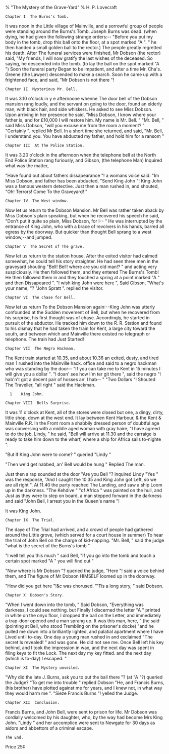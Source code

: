 % "The Mystery of the Grave-Yard" 
%  H. P. Lovecraft

        

  

    Chapter I  The Burns's Tomb.    

It was noon in the Little village of Mainville, and a sorrowful group of people were standing
around the Burns's Tomb. Joseph Burns was dead. (when dying, he had given the following
strange orders:-- "Before you put my body in the tomb, drop this ball onto the floor,
at a spot marked  "A ". " he then handed a small golden ball to the rector.)
The people greatly regretted his death. After The funeral services were finished, Mr Dobson
(the rector) said,  "My friends, I will now gratify the last wishes of the deceased. So
saying, he descended into the tomb. (to lay the ball on the spot marked  "A ") Soon
the funeral party Began to be impatient, and after a time Mr. Cha's. Greene (the Lawyer)
descended to make a search. Soon he came up with a frightened face, and said,  "Mr Dobson
is   not there "!    

    Chapter II  Mysterious Mr. Bell.    

It was 3.10 o'clock in y    e     afternoone
whenne The door bell of the Dobson mansion rang loudly, and the servant on going to the door,
found an elderly man, with black hair, and side whiskers. He asked to see Miss Dobson. Upon
arriving in her presence he said,  "Miss Dobson, I know where your father is, and for &pound;10,000
I will restore him. My name is Mr. Bell. "  "Mr. Bell, " said Miss Dobson,  "will
you excuse me from the room a moment? "  "Certainly ". replied Mr Bell. In a
short time she returned, and said,  "Mr. Bell, I understand you. You have abducted my father,
and hold him for a ransom "  

    Chapter III  At The Police Station.    

It was 3.20 o'clock in the afternoon when the telephone bell at the North
End Police Station rang furiously, and Gibson, (the telephone Man) Inquired what was the matter,  

   "Have found out about fathers dissapearance "! a womans voice said.
 "Im Miss Dobson, and father has been abducted,  "Send King John "! King John
was a famous western detective. Just then a man rushed in, and shouted,  "Oh! Terrors!
Come To the Graveyard! "  

    Chapter IV  The West window.    

Now let us return to the Dobson Mansion. Mr Bell was rather taken aback by
Miss Dobson's plain speaking, but when he recovered his speech he said,  "Don't
put it quite so plain, Miss Dobson, for I-- " He was interrupted by the entrance of
King John, who with a brace of revolvers in his hands, barred all egress by the doorway. But
quicker than thought Bell sprang to a west window,--and jumped.  

    Chapter V  The Secret of The grave.    

Now let us return to the station house. After the exited visitor had calmed
somewhat, he could tell his story straighter. He had seen three men in the graveyard shouting
 "Bell! Bell! where are you old man!? " and acting very suspiciously. He then followed
them, and   they entered The Burns's Tomb!   He then followed them in and they touched
a spring at a point marked  "A " and then Dissapeared ".  "I wish king John
were here ", Said Gibson,  "What's your name, "?  "John Spratt ".
replied the visitor.  

    Chapter VI  The chase for Bell.    

Now let us return To the Dobson Mansion again:--King John was utterly
confounded at the Sudden movement of Bell, but when he recovered from his surprise, his first
thought was of chase. Accordingly, he started in pursuit of the abductor. He tracked him down
to the R. R. Station and found to his dismay that he had taken the train for Kent, a large city
toward the south, and between which and Mainville there existed no telegraph or telephone. The
train had Just Started!  

    Chapter VII  The Negro Hackman.    

The Kent train started at 10.35, and about 10.36 an exited, dusty, and tired
man    1     rushed into the Mainville hack. office and said to a
negro hackman who was standing by the door-- "If you can take me to Kent in 15 minutes
I will give you a dollar ".  "I doan' see how I'm ter git there ",
said the negro  "I hab'n't got a decent pair of hosses an' I hab-- "
 "Two Dollars "! Shouted The Traveller,  "all right " said the Hackman.  

      1    King John.  

    Chapter VIII  Bells Surprise.    

It was 11 o'clock at Kent, all of the stores were closed but one, a dingy,
dirty, little shop, down at the west end. It lay between Kent Harbour, &amp; the Kent &amp;
Mainville R.R. In the Front room a shabbily dressed person of doubtful age was conversing with
a middle aged woman with gray haire,  "I have agreed to do the job, Lindy, " he said,
 "Bell will arrive at 11.30 and the carraige is ready to take him down to the wharf, where
a ship for Africa sails to-nighte ".  

   "But If King John were to come? " queried  "Lindy "  

   "Then we'd get nabbed, an' Bell would be hung " Replied
The man.  

  Just then a rap sounded at the door  "Are you Bell "? inquired Lindy
 "Yes " was the response,  "And I caught the 10.35 and King John got Left, so
we are all right ". At 11.40 the party reached The Landing, and saw a ship Loom up in the
darkness.  "The Kehdive "  "of Africa " was painted on the hull, and Just
as they were to step on board, a man stepped forward in the darkness and said  "John Bell,
I arrest you in the Queen's name "!  

  It was King John.  

    Chapter IX  The Trial.    

The daye of The Trial had arrived, and a crowd of people had gathered around
the Little grove, (which served for a court house in summer) To hear the trial of John Bell
on the charge of kid-napping.  "Mr. Bell, " said the judge  "what is the
secret of the Burns's tomb "  

   "I well tell you this much " said Bell,  "If you go into the
tomb and touch a certain spot marked  "A " you will find out "  

   "Now where is Mr Dobson "? queried the judge,  "Here "!
said a voice behind them, and The   figure of Mr Dobson HIMSELF   loomed up in the doorway.  

   "How did you get here "!&amp;c was chorused.  "'Tis
a long story, " said Dobson.  

    Chapter X  Dobson's Story.    

 "When I went down into the tomb, " Said Dobson,  "Everything
was darkness, I could see nothing. but Finally I discerned the letter  "A " printed
in white on the onyx floor, I dropped the ball on the Letter, and immediately a trap-door
opened and a man sprang up. It was this man, here, " (he said (pointing at Bell, who stood
Trembling on the prisoner's docke)  "and he pulled me down into a brilliantly lighted,
and palatial apartment where I have Lived until to-day. One day a young man rushed in
and exclaimed  "The secret Is revealed! " and was gone. He did not see me. Once Bell
left his key behind, and I took the impression in wax, and the next day was spent in filing
keys to fit the Lock. The next day my key fitted. and the next day (which is to-day) I
escaped. "  

    Chapter XI  The Mystery unveiled.    

 "Why did the late J. Burns, ask you to put the ball there "? (at
 "A "?) queried the Judge?  "To get me into trouble " replied Dobson  "He,
and Francis Burns, (his brother) have plotted against me for years, and I knew not, in what
way they would harm me ".  "Sieze Francis Burns "! yelled the Judge.  

    Chapter XII  Conclusion.    

Francis Burns, and John Bell, were sent to prison for life. Mr Dobson was cordially
welcomed by his daughter, who, by the way had become Mrs King John.  "Lindy " and
her accomplice were sent to Newgate for 30 days as aidors and abbettors of a criminal escape.  

    The End.    

  Price 25&cent;  
